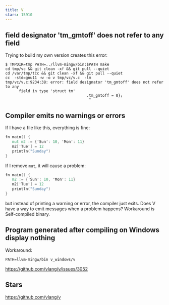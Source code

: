 ```yaml
---
title: V
stars: 15910
---
```


## field designator 'tm_gmtoff' does not refer to any field

Trying to build my own version creates this error:

~~~
$ TMPDIR=tmp PATH=../llvm-mingw/bin:$PATH make
cd tmp/vc && git clean -xf && git pull --quiet
cd /var/tmp/tcc && git clean -xf && git pull --quiet
cc  -std=gnu11 -w -o v tmp/vc/v.c  -lm
tmp/vc/v.c:9234:38: error: field designator 'tm_gmtoff' does not refer to any
      field in type 'struct tm'
                                    .tm_gmtoff = 0};
                                     ^
~~~

## Compiler emits no warnings or errors

If I have a file like this, everything is fine:

~~~v
fn main() {
   mut m2 := {'Sun': 10, 'Mon': 11}
   m2['Tue'] = 12
   println("Sunday")
}
~~~

If I remove `mut`, it will cause a problem:

~~~v
fn main() {
   m2 := {'Sun': 10, 'Mon': 11}
   m2['Tue'] = 12
   println("Sunday")
}
~~~

but instead of printing a warning or error, the compiler just exits. Does V
have a way to emit messages when a problem happens?
Workaround is Self-compiled binary.

## Program generated after compiling on Windows display nothing

Workaround:

~~~
PATH=llvm-mingw/bin v_windows/v
~~~

<https://github.com/vlang/v/issues/3052>

## Stars

<https://github.com/vlang/v>
